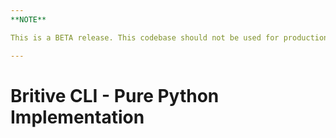 ```yaml
---
**NOTE**

This is a BETA release. This codebase should not be used for production workloads.

---
```


# Britive CLI - Pure Python Implementation



